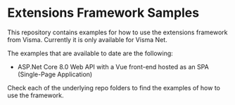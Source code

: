 # Extensions Framework Samples

This repository contains examples for how to use the extensions framework from Visma.
Currently it is only available for Visma Net.

The examples that are available to date are the following:

- ASP.Net Core 8.0 Web API with a Vue front-end hosted as an SPA (Single-Page Application)

Check each of the underlying repo folders to find the examples of how to use the framework.
